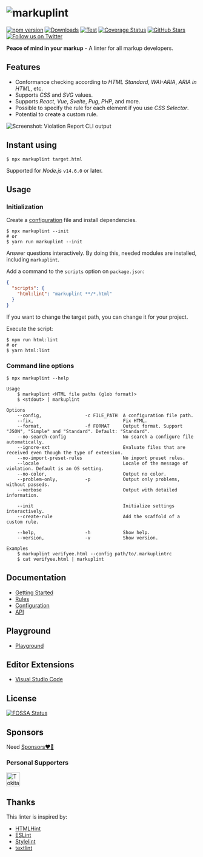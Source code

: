 # ![markuplint](https://cdn.jsdelivr.net/gh/YusukeHirao/markuplint/media/logo-v.svg)

[![npm version](https://img.shields.io/npm/v/markuplint.svg)](https://www.npmjs.com/package/markuplint)
[![Downloads](https://img.shields.io/npm/dm/markuplint.svg)](https://www.npmjs.com/package/markuplint)
[![Test](https://github.com/markuplint/markuplint/workflows/Test/badge.svg?branch=main)](https://github.com/markuplint/markuplint/actions?query=workflow%3ATest)
[![Coverage Status](https://coveralls.io/repos/github/markuplint/markuplint/badge.svg?branch=main)](https://coveralls.io/github/markuplint/markuplint?branch=main)
[![GitHub Stars](https://img.shields.io/github/stars/markuplint.svg)](https://github.com/markuplint/markuplint)
[![Follow us on Twitter](https://img.shields.io/twitter/follow/markuplint?label=Follow)](https://twitter.com/intent/user?screen_name=markuplint)

**Peace of mind in your markup** - A linter for all markup developers.

## Features

- Conformance checking according to _HTML Standard_, _WAI-ARIA_, _ARIA in HTML_, etc.
- Supports _CSS_ and _SVG_ values.
- Supports _React_, _Vue_, _Svelte_, _Pug_, _PHP_, and more.
- Possible to specify the rule for each element if you use _CSS Selector_.
- Potential to create a custom rule.

![Screenshot: Violation Report CLI output](https://raw.githubusercontent.com/markuplint/markuplint/main/packages/markuplint/media/screenshot01.png)

## Instant using

```
$ npx markuplint target.html
```

Supported for _Node.js_ `v14.6.0` or later.

## Usage

### Initialization

Create a [configuration](https://markuplint.dev/configuration) file and install dependencies.

```
$ npx markuplint --init
# or
$ yarn run markuplint --init
```

Answer questions interactively.
By doing this, needed modules are installed, including `markuplint`.

Add a command to the `scripts` option on `package.json`:

```json
{
  "scripts": {
    "html:lint": "markuplint **/*.html"
  }
}
```

If you want to change the target path, you can change it for your project.

Execute the script:

```
$ npm run html:lint
# or
$ yarn html:lint
```

### Command line options

```
$ npx markuplint --help

Usage
	$ markuplint <HTML file paths (glob format)>
	$ <stdout> | markuplint

Options
	--config,                -c FILE_PATH  A configuration file path.
	--fix,                                 Fix HTML.
	--format,                -f FORMAT     Output format. Support "JSON", "Simple" and "Standard". Default: "Standard".
	--no-search-config                     No search a configure file automatically.
	--ignore-ext                           Evaluate files that are received even though the type of extension.
	--no-import-preset-rules               No import preset rules.
	--locale                               Locale of the message of violation. Default is an OS setting.
	--no-color,                            Output no color.
	--problem-only,          -p            Output only problems, without passeds.
	--verbose                              Output with detailed information.

	--init                                 Initialize settings interactively.
	--create-rule                          Add the scaffold of a custom rule.

	--help,                  -h            Show help.
	--version,               -v            Show version.

Examples
	$ markuplint verifyee.html --config path/to/.markuplintrc
	$ cat verifyee.html | markuplint
```

## Documentation

- [Getting Started](https://markuplint.dev/getting-started)
- [Rules](https://markuplint.dev/rules)
- [Configuration](https://markuplint.dev/configuration)
- [API](https://markuplint.dev/api-docs)

## Playground

- [Playground](https://playground.markuplint.dev/)

## Editor Extensions

- [Visual Studio Code](https://marketplace.visualstudio.com/items?itemName=yusukehirao.vscode-markuplint)

## License

[![FOSSA Status](https://app.fossa.com/api/projects/git%2Bgithub.com%2Fmarkuplint%2Fmarkuplint.svg?type=large)](https://app.fossa.com/projects/git%2Bgithub.com%2Fmarkuplint%2Fmarkuplint?ref=badge_large)

## Sponsors

Need [Sponsors❤️‍🔥](https://github.com/sponsors/markuplint)

### Personal Supporters

[<img width="36" src="https://avatars.githubusercontent.com/u/91733847?v=4" alt="Tokitake" />](https://github.com/Tokitake)

## Thanks

This linter is inspired by:

- [HTMLHint](http://htmlhint.com/)
- [ESLint](https://eslint.org/)
- [Stylelint](https://stylelint.io/)
- [textlint](https://textlint.github.io/)

